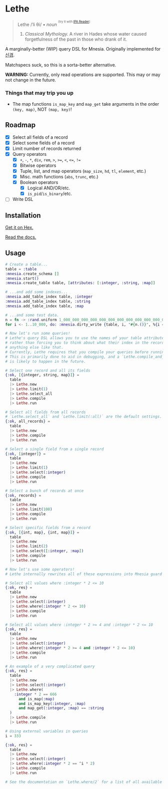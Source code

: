 # Lethe

> Lethe
> /ˈli θi/ • *noun* <sup><sup>(try it with [IPA Reader](http://ipa-reader.xyz))</sup></sup>
> 1. *Classical Mythology.* A river in Hades whose water caused forgetfulness of the past in those who drank of it.

A marginally-better (WIP) query DSL for Mnesia. Originally implemented for
[신경](https://singyeong.org).

Matchspecs suck, so this is a sorta-better alternative.

**WARNING:** Currently, only read operations are supported. This may or may not
change in the future.

### Things that may trip you up

- The map functions `is_map_key` and `map_get` take arguments in the order
  `(key, map)`, NOT `(map, key)`!

## Roadmap

- [x] Select all fields of a record
- [x] Select some fields of a record
- [x] Limit number of records returned
- [x] Query operators
  - [x] `+`, `-`, `*`, `div`, `rem`, `>`, `>=`, `<`, `<=`, `!=`
  - [x] Bitwise operators
  - [x] Tuple, list, and map operators (`map_size`, `hd`, `tl`, `element`, etc.)
  - [x] Misc. math functions (`abs`, `trunc`, etc.)
  - [x] Boolean operators
    - [x] Logical AND/OR/etc.
    - [x] `is_pid`/`is_binary`/etc.
- [ ] Write DSL

## Installation

[Get it on Hex.](https://hex.pm/packages/lethe)

[Read the docs.](https://hexdocs.pm/lethe)

## Usage

```Elixir
# Create a table...
table = :table
:mnesia.create_schema []
:mnesia.start()
:mnesia.create_table table, [attributes: [:integer, :string, :map]]

# ...and add some indexes...
:mnesia.add_table_index table, :integer
:mnesia.add_table_index table, :string
:mnesia.add_table_index table, :map

# ...and some test data.
n = fn -> :rand.uniform 1_000_000_000_000_000_000_000_000_000_000_000_000_000_000_000 end
for i <- 1..10_000, do: :mnesia.dirty_write {table, i, "#{n.()}", %{i => "#{n.()}"}}

# Now let's run some queries!
# Lethe's query DSL allows you to use the names of your table attributes,
# rather than forcing you to think about what their index in the record is, or
# anything else like that.
# Currently, Lethe requires that you compile your queries before running them.
# This is primarily done to aid in debugging, and a `Lethe.compile_and_run/1`
# is likely to happen in the future.

# Select one record and all its fields
{:ok, [{integer, string, map}]} =
  table
  |> Lethe.new
  |> Lethe.limit(1)
  |> Lethe.select_all
  |> Lethe.compile
  |> Lethe.run

# Select all fields from all records
# `Lethe.select_all` and `Lethe.limit(:all)` are the default settings.
{:ok, all_records} =
  table
  |> Lethe.new
  |> Lethe.compile
  |> Lethe.run

# Select a single field from a single record
{:ok, [integer]} =
  table
  |> Lethe.new
  |> Lethe.limit(1)
  |> Lethe.select(:integer)
  |> Lethe.compile
  |> Lethe.run

# Select a bunch of records at once
{:ok, records} =
  table
  |> Lethe.new
  |> Lethe.limit(100)
  |> Lethe.compile
  |> Lethe.run

# Select specific fields from a record
{:ok, [{int, map}, {int, map}]} =
  table
  |> Lethe.new
  |> Lethe.limit(2)
  |> Lethe.select([:integer, :map])
  |> Lethe.compile
  |> Lethe.run

# Now let's use some operators!
# Lethe internally rewrites all of these expressions into Mnesia guard form.

# Select all values where :integer * 2 <= 10
{:ok, res} =
  table
  |> Lethe.new
  |> Lethe.select(:integer)
  |> Lethe.where(:integer * 2 <= 10)
  |> Lethe.compile
  |> Lethe.run

# Select all values where :integer * 2 >= 4 and :integer * 2 <= 10
{:ok, res} =
  table
  |> Lethe.new
  |> Lethe.select(:integer)
  |> Lethe.where(:integer * 2 >= 4 and :integer * 2 <= 10)
  |> Lethe.compile
  |> Lethe.run

# An example of a very complicated query
{:ok, res} =
  table
  |> Lethe.new
  |> Lethe.select(:integer)
  |> Lethe.where(
    :integer * 2 == 666
      and is_map(:map)
      and is_map_key(:integer, :map)
      and map_get(:integer, :map) == :string
  )
  |> Lethe.compile
  |> Lethe.run

# Using external variables in queries
i = 333

{:ok, res} =
  table
  |> Lethe.new
  |> Lethe.select(:integer)
  |> Lethe.where(:integer * 2 == ^i * 2)
  |> Lethe.compile
  |> Lethe.run

# See the documentation on `Lethe.where/2` for a list of all available ops
```